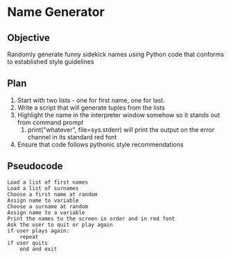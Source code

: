 # Name Generator

## Objective

Randomly generate funny sidekick names using Python code that conforms to established style guidelines



## Plan

1. Start with two lists - one for first name, one for last. 
2. Write a script that will generate tuples from the lists
3. Highlight the name in the interpreter window somehow so it stands out from command prompt
   1. print("whatever", file=sys.stderr) will print the output on the error channel in its standard red font
4. Ensure that code follows pythonic style recommendations



## Pseudocode

```
Load a list of first names
Load a list of surnames
Choose a first name at random
Assign name to variable
Choose a surname at random
Assign name to a variable
Print the names to the screen in order and in red font
Ask the user to quit or play again
if user plays again:
	repeat
if user quits
	end and exit
```

